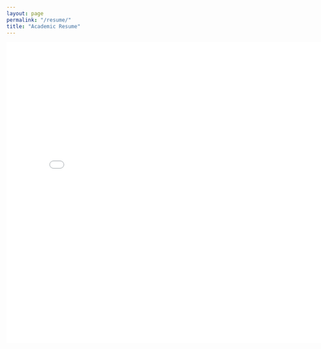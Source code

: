 ```yaml
---
layout: page
permalink: "/resume/"
title: "Academic Resume"
---
```

<embed src="/assets/pdf/Resume_Academic.pdf" width="800" height="700" type='application/pdf'>

